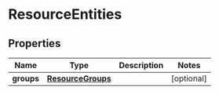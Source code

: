 

# ResourceEntities

## Properties

| Name | Type | Description | Notes |
| ------------ | ------------- | ------------- | ------------- |
| **groups** | [**ResourceGroups**](ResourceGroups.md) |  |  [optional] |


